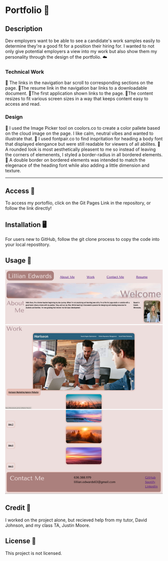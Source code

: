 # Portfolio 💼

## Description

Dev employers want to be able to see a candidate's work samples easily to determine they're a good fit for a position their hiring for. I wanted to not only give potential employers a view into my work but also show them my personality through the design of the portfolio. ☁️

### Technical Work
📐 The links in the navigation bar scroll to corresponding sections on the page. 
📐The resume link in the navigation bar links to a downloadable document. 
📐The first application shown links to the page.
📐The content resizes to fit various screen sizes in a way that keeps content easy to access and read. 

### Design
🎨 I used the Image Picker tool on coolors.co to create a color pallete based on the cloud image on the page. I like calm, neutral vibes and wanted to illustrate that. 
🎨 I used fontpair.co to find inspritation for heading a body font that displayed elengance but were still readable for viewers of all abilites. 
🎨 A rounded look is most aesthetically pleasent to me so instead of leaving the corners of elemenents, I styled a border-radius in all bordered elements.
🎨 A double border on bordered elements was intended to match the elegenace of the heading font while also adding a little dimension and texture. 
______________________________________________
## Access 🔗
To access my portoflio, click on the Git Pages Link in the repository, or follow the link directly! 

## Installation 🖥️
For users new to GitHub, follow the git clone process to copy the code into your local repostitory.

## Usage 📸

![Alt text](./assets/images/Portfolio1.png)
![Alt text](./assets/images/Portfolio2.png)
![Alt text](./assets/images/Portfolio3.png)

## Credit 👤
I worked on the project alone, but recieved help from my tutor, David Johnson, and my class TA, Justin Moore.

## License 🪪
This project is not licensed. 




